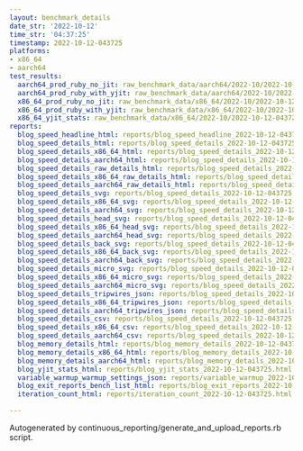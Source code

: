 ```yaml
---
layout: benchmark_details
date_str: '2022-10-12'
time_str: '04:37:25'
timestamp: 2022-10-12-043725
platforms:
- x86_64
- aarch64
test_results:
  aarch64_prod_ruby_no_jit: raw_benchmark_data/aarch64/2022-10/2022-10-12-043725_basic_benchmark_aarch64_prod_ruby_no_jit.json
  aarch64_prod_ruby_with_yjit: raw_benchmark_data/aarch64/2022-10/2022-10-12-043725_basic_benchmark_aarch64_prod_ruby_with_yjit.json
  x86_64_prod_ruby_no_jit: raw_benchmark_data/x86_64/2022-10/2022-10-12-043725_basic_benchmark_x86_64_prod_ruby_no_jit.json
  x86_64_prod_ruby_with_yjit: raw_benchmark_data/x86_64/2022-10/2022-10-12-043725_basic_benchmark_x86_64_prod_ruby_with_yjit.json
  x86_64_yjit_stats: raw_benchmark_data/x86_64/2022-10/2022-10-12-043725_basic_benchmark_x86_64_yjit_stats.json
reports:
  blog_speed_headline_html: reports/blog_speed_headline_2022-10-12-043725.html
  blog_speed_details_html: reports/blog_speed_details_2022-10-12-043725.html
  blog_speed_details_x86_64_html: reports/blog_speed_details_2022-10-12-043725.x86_64.html
  blog_speed_details_aarch64_html: reports/blog_speed_details_2022-10-12-043725.aarch64.html
  blog_speed_details_raw_details_html: reports/blog_speed_details_2022-10-12-043725.raw_details.html
  blog_speed_details_x86_64_raw_details_html: reports/blog_speed_details_2022-10-12-043725.x86_64.raw_details.html
  blog_speed_details_aarch64_raw_details_html: reports/blog_speed_details_2022-10-12-043725.aarch64.raw_details.html
  blog_speed_details_svg: reports/blog_speed_details_2022-10-12-043725.svg
  blog_speed_details_x86_64_svg: reports/blog_speed_details_2022-10-12-043725.x86_64.svg
  blog_speed_details_aarch64_svg: reports/blog_speed_details_2022-10-12-043725.aarch64.svg
  blog_speed_details_head_svg: reports/blog_speed_details_2022-10-12-043725.head.svg
  blog_speed_details_x86_64_head_svg: reports/blog_speed_details_2022-10-12-043725.x86_64.head.svg
  blog_speed_details_aarch64_head_svg: reports/blog_speed_details_2022-10-12-043725.aarch64.head.svg
  blog_speed_details_back_svg: reports/blog_speed_details_2022-10-12-043725.back.svg
  blog_speed_details_x86_64_back_svg: reports/blog_speed_details_2022-10-12-043725.x86_64.back.svg
  blog_speed_details_aarch64_back_svg: reports/blog_speed_details_2022-10-12-043725.aarch64.back.svg
  blog_speed_details_micro_svg: reports/blog_speed_details_2022-10-12-043725.micro.svg
  blog_speed_details_x86_64_micro_svg: reports/blog_speed_details_2022-10-12-043725.x86_64.micro.svg
  blog_speed_details_aarch64_micro_svg: reports/blog_speed_details_2022-10-12-043725.aarch64.micro.svg
  blog_speed_details_tripwires_json: reports/blog_speed_details_2022-10-12-043725.tripwires.json
  blog_speed_details_x86_64_tripwires_json: reports/blog_speed_details_2022-10-12-043725.x86_64.tripwires.json
  blog_speed_details_aarch64_tripwires_json: reports/blog_speed_details_2022-10-12-043725.aarch64.tripwires.json
  blog_speed_details_csv: reports/blog_speed_details_2022-10-12-043725.csv
  blog_speed_details_x86_64_csv: reports/blog_speed_details_2022-10-12-043725.x86_64.csv
  blog_speed_details_aarch64_csv: reports/blog_speed_details_2022-10-12-043725.aarch64.csv
  blog_memory_details_html: reports/blog_memory_details_2022-10-12-043725.html
  blog_memory_details_x86_64_html: reports/blog_memory_details_2022-10-12-043725.x86_64.html
  blog_memory_details_aarch64_html: reports/blog_memory_details_2022-10-12-043725.aarch64.html
  blog_yjit_stats_html: reports/blog_yjit_stats_2022-10-12-043725.html
  variable_warmup_warmup_settings_json: reports/variable_warmup_2022-10-12-043725.warmup_settings.json
  blog_exit_reports_bench_list_html: reports/blog_exit_reports_2022-10-12-043725.bench_list.html
  iteration_count_html: reports/iteration_count_2022-10-12-043725.html

---
```

Autogenerated by continuous_reporting/generate_and_upload_reports.rb script.
